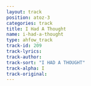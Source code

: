```yaml
---
layout: track
position: atoz-3
categories: track
title: I Had A Thought
name: i-had-a-thought
type: ahfow_track
track-id: 209
track-lyrics: 
track-author: 
track-sort: "I HAD A THOUGHT"
track-alpha: I
track-original: 
---
```

